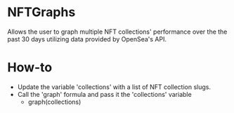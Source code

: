 # NFTGraphs
Allows the user to graph multiple NFT collections' performance over the the past 30 days utilizing data provided by OpenSea's API.

# How-to
  - Update the variable 'collections' with a list of NFT collection slugs.
  - Call the 'graph' formula and pass it the 'collections' variable
      - graph(collections)
